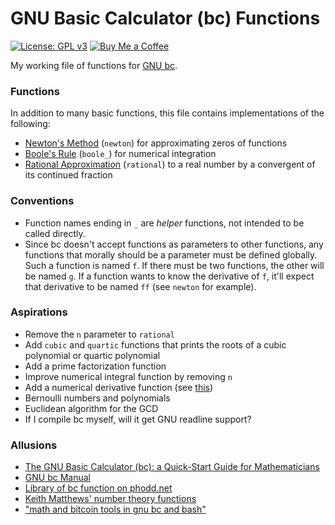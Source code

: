 # GNU Basic Calculator (bc) Functions

[![License: GPL v3](https://img.shields.io/badge/License-GPLv3-blue.svg)](https://www.gnu.org/licenses/gpl-3.0)
[![Buy Me a Coffee](https://img.shields.io/badge/Buy%20Me%20a-Coffee-orange)](https://www.buymeacoffee.com/mpierce)

My working file of functions for 
[GNU bc](https://www.gnu.org/software/bc/).

### Functions

In addition to many basic functions,
this file contains implementations of the following:

  - [Newton's Method](https://en.wikipedia.org/wiki/Newton's_method)
    (`newton`)
    for approximating zeros of functions
  - [Boole's Rule](https://en.wikipedia.org/wiki/Boole's_rule)
    (`boole_`)
    for numerical integration
  - [Rational Approximation](https://en.wikipedia.org/wiki/Continued_fraction#Infinite_continued_fractions_and_convergents) 
    (`rational`)
    to a real number by a convergent of its continued fraction

### Conventions

  - Function names ending in `_` are *helper* functions,
    not intended to be called directly.
  - Since bc doesn't accept functions as parameters to other functions,
    any functions that morally should be a parameter must be defined globally.
    Such a function is named `f`. If there must be two functions,
    the other will be named `g`. If a function wants to know the derivative of `f`,
    it'll expect that derivative to be named `ff` (see `newton` for example).

### Aspirations

  - Remove the `n` parameter to `rational`
  - Add `cubic` and `quartic` functions
    that prints the roots of a cubic polynomial or quartic polynomial
  - Add a prime factorization function
  - Improve numerical integral function by removing `n`
  - Add a numerical derivative function (see [this](https://en.wikipedia.org/wiki/Five-point_stencil))
  - Bernoulli numbers and polynomials
  - Euclidean algorithm for the GCD
  - If I compile bc myself, will it get GNU readline support?

### Allusions

  - [The GNU Basic Calculator (bc): a Quick-Start Guide for Mathematicians](https://org.coloradomesa.edu/~mapierce2/bc)
  - [GNU bc Manual](https://www.gnu.org/software/bc/manual/html_mono/bc.html)
  - [Library of bc function on phodd.net](http://phodd.net/gnu-bc/)
  - [Keith Matthews' number theory functions](http://www.numbertheory.org/gnubc/gnubc.html)
  - ["math and bitcoin tools in gnu bc and bash"](https://github.com/fivepiece/btc-bash-ng)

